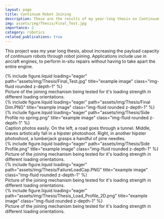 ```yaml
---
layout: page
title: Continuum Robot Joining
description: These are the results of my year-long thesis on Continuum (Soft) Robots
img: assets/img/Thesis/Final_Test.jpg
importance: 2
category: robotics
related_publications: true
---
```



This project was my year long thesis, about increasing the payload capacity of continuum robots through robot joining. Applications include use in aircraft engines, to perform in-situ repairs without having to take apart the entire engine.

<div class="row">
    <div class="col-sm mt-3 mt-md-0">
        {% include figure.liquid loading="eager" path="assets/img/Thesis/Final_Test.jpg" title="example image" class="img-fluid rounded z-depth-1" %}
    </div>
</div>
<div class="caption">
    Picture of the joining mechanism being tested for it's loading strength in different loading orientations.
</div>

<div class="row">
    <div class="col-sm mt-3 mt-md-0">
        {% include figure.liquid loading="eager" path="assets/img/Thesis/Final Dim.PNG" title="example image" class="img-fluid rounded z-depth-1" %}
    </div>
    <div class="col-sm mt-3 mt-md-0">
        {% include figure.liquid loading="eager" path="assets/img/Thesis/Side Profile no spring.png" title="example image" class="img-fluid rounded z-depth-1" %}
    </div>
</div>
<div class="caption">
    Caption photos easily. On the left, a road goes through a tunnel. Middle, leaves artistically fall in a hipster photoshoot. Right, in another hipster photoshoot, a lumberjack grasps a handful of pine needles.
</div>

<div class="row">
    <div class="col-sm mt-3 mt-md-0">
        {% include figure.liquid loading="eager" path="assets/img/Thesis/Side Profile.png" title="example image" class="img-fluid rounded z-depth-1" %}
    </div>
</div>
<div class="caption">
    Picture of the joining mechanism being tested for it's loading strength in different loading orientations.
</div>


<div class="row">
    <div class="col-sm mt-3 mt-md-0">
        {% include figure.liquid loading="eager" path="assets/img/Thesis/FailureLoadCap.PNG" title="example image" class="img-fluid rounded z-depth-1" %}
    </div>
</div>
<div class="caption">
    Picture of the joining mechanism being tested for it's loading strength in different loading orientations.
</div>


<div class="row">
    <div class="col-sm mt-3 mt-md-0">
        {% include figure.liquid loading="eager" path="assets/img/Thesis/Thesis_Load_Profile_2D.png" title="example image" class="img-fluid rounded z-depth-1" %}
    </div>
</div>
<div class="caption">
    Picture of the joining mechanism being tested for it's loading strength in different loading orientations.
</div>